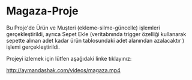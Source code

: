 # Magaza-Proje

Bu Proje'de Ürün ve Muşteri (ekleme-silme-güncelle) işlemleri gerçekleştirildi,
ayrıca Sepet Ekle (veritabnında trigger özelliği kullanarak sepette alınan adet kadar ürün tablosundaki adet alanından azalacaktır ) işlemi gerçekleştirildi.

Projeyi izlemek için lütfen aşağıdaki linke tıklayınız:

http://aymandashak.com/videos/magaza.mp4
